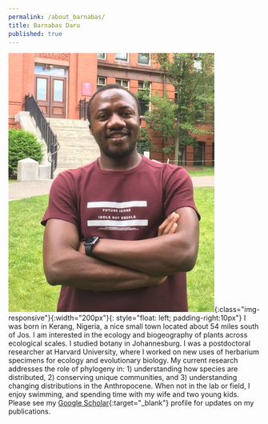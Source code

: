```yaml
---
permalink: /about_barnabas/
title: Barnabas Daru
published: true
---
```


![image-title-here](/assets/images/barnabas.jpg){:class="img-responsive"}{:width="200px"}{: style="float: left; padding-right:10px"}
I was born in Kerang, Nigeria, a nice small town located about 54 miles south of Jos. I am interested in the ecology and biogeography of plants across ecological scales. I studied botany in Johannesburg. I was a postdoctoral researcher at Harvard University, where I worked on new uses of herbarium specimens for ecology and evolutionary biology. My current research addresses the role of phylogeny in: 1) understanding how species are distributed, 2) conserving unique communities, and 3) understanding changing distributions in the Anthropocene. When not in the lab or field, I enjoy swimming, and spending time with my wife and two young kids. 
<br>Please see my [Google Scholar](https://scholar.google.com/citations?user=I8fP-c4AAAAJ&hl=en){:target="_blank"} profile for updates on my publications.


